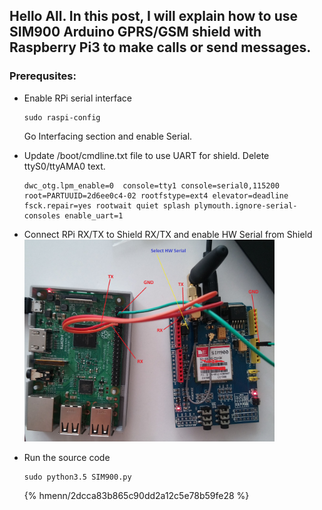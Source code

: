 ## Hello All. In this post, I will explain how to use SIM900 Arduino GPRS/GSM shield with Raspberry Pi3 to make calls or send messages.

### Prerequsites:
* Enable RPi serial interface
    ```
    sudo raspi-config
    ```
    Go Interfacing section and enable Serial.

* Update /boot/cmdline.txt file to use UART for shield. Delete ttyS0/ttyAMA0 text.
    ```
    dwc_otg.lpm_enable=0  console=tty1 console=serial0,115200 root=PARTUUID=2d6ee0c4-02 rootfstype=ext4 elevator=deadline fsck.repair=yes rootwait quiet splash plymouth.ignore-serial-consoles enable_uart=1
    ```
* Connect RPi RX/TX to Shield RX/TX and enable HW Serial from Shield  
     <img src="SIM900.jpg" width="400"/>
* Run the source code
    ```linux
    sudo python3.5 SIM900.py
    ```

    {% hmenn/2dcca83b865c90dd2a12c5e78b59fe28 %}

